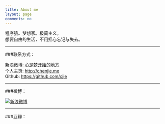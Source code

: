```yaml
---
title: About me
layout: page
comments: no
---
```


程序猿。梦想家。极简主义。  
想要自由的生活，不用担心忘记与失去。

----

###联系方式：        
    
新浪微博: [心是梦开始的地方](http://weibo.com/u/1673924241)	  
个人主页: <http://chenjie.me>   
Github: <https://github.com/cjie>    

----

###微博：  

[![新浪微博](http://service.t.sina.com.cn/widget/qmd/1673924241/1bf42c7d/1.png)](http://weibo.com/u/1673924241?s=6uyXnP)

----

###豆瓣： 

<div align="center" >
<script type="text/javascript" src="http://www.douban.com/service/badge/mydreamly/?show=collection&amp;select=random&amp;n=8&amp;columns=4&amp;hidelogo=yes" ></script>
</div>


